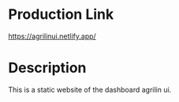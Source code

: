 # Production Link

https://agrilinui.netlify.app/

# Description

This is a static website of the dashboard agrilin ui.
